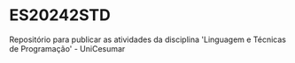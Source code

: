 # ES20242STD
Repositório para publicar as atividades da disciplina 'Linguagem e Técnicas de Programação' - UniCesumar
